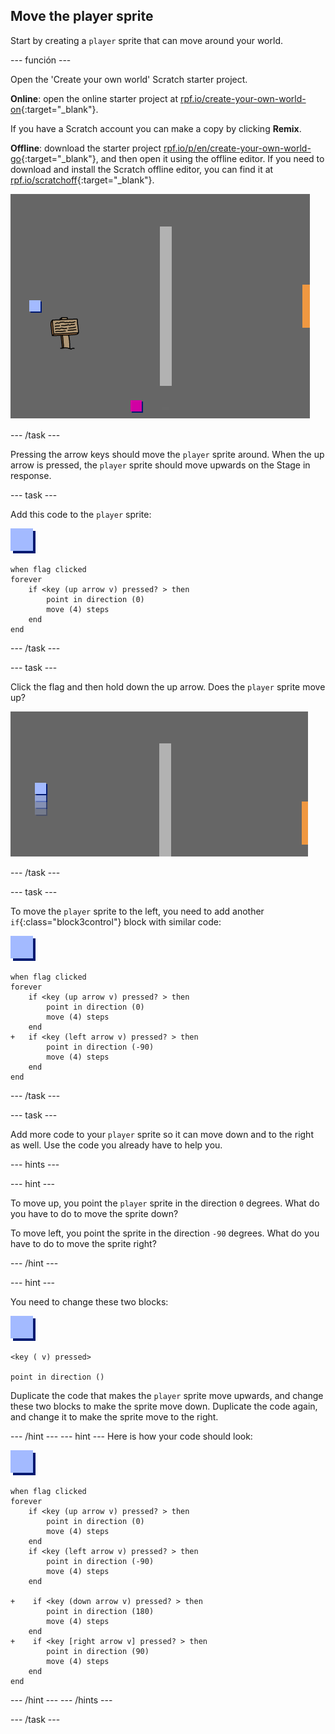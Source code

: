 ## Move the player sprite

Start by creating a `player` sprite that can move around your world.

\--- función \---

Open the 'Create your own world' Scratch starter project.

**Online**: open the online starter project at [rpf.io/create-your-own-world-on](http://rpf.io/create-your-own-world-on){:target="_blank"}.

If you have a Scratch account you can make a copy by clicking **Remix**.

**Offline**: download the starter project [rpf.io/p/en/create-your-own-world-go](http://rpf.io/p/en/create-your-own-world-go){:target="_blank"}, and then open it using the offline editor. If you need to download and install the Scratch offline editor, you can find it at [rpf.io/scratchoff](https://rpf.io/scratchoff){:target="_blank"}.

![screenshot](images/world-starter.png)

\--- /task \---

Pressing the arrow keys should move the `player` sprite around. When the up arrow is pressed, the `player` sprite should move upwards on the Stage in response.

\--- task \---

Add this code to the `player` sprite:

![player](images/player.png)

```blocks3
when flag clicked
forever
    if <key (up arrow v) pressed? > then
        point in direction (0)
        move (4) steps
    end
end
```

\--- /task \---

\--- task \---

Click the flag and then hold down the up arrow. Does the `player` sprite move up?

![screenshot](images/world-up.png)

\--- /task \---

\--- task \---

To move the `player` sprite to the left, you need to add another `if`{:class="block3control"} block with similar code:

![player](images/player.png)

```blocks3
when flag clicked
forever
    if <key (up arrow v) pressed? > then
        point in direction (0)
        move (4) steps
    end
+   if <key (left arrow v) pressed? > then
        point in direction (-90)
        move (4) steps
    end
end
```

\--- /task \---

\--- task \---

Add more code to your `player` sprite so it can move down and to the right as well. Use the code you already have to help you.

\--- hints \---

\--- hint \---

To move up, you point the `player` sprite in the direction `0` degrees. What do you have to do to move the sprite down?

To move left, you point the sprite in the direction `-90` degrees. What do you have to do to move the sprite right?

\--- /hint \---

\--- hint \---

You need to change these two blocks:

![player](images/player.png)

```blocks3
<key ( v) pressed>

point in direction ()
```

Duplicate the code that makes the `player` sprite move upwards, and change these two blocks to make the sprite move down. Duplicate the code again, and change it to make the sprite move to the right.

\--- /hint \--- \--- hint \--- Here is how your code should look:

![player](images/player.png)

```blocks3
when flag clicked
forever
    if <key (up arrow v) pressed? > then
        point in direction (0)
        move (4) steps
    end
    if <key (left arrow v) pressed? > then
        point in direction (-90)
        move (4) steps
    end

+    if <key (down arrow v) pressed? > then
        point in direction (180)
        move (4) steps
    end
+    if <key [right arrow v] pressed? > then
        point in direction (90)
        move (4) steps
    end
end
```

\--- /hint \--- \--- /hints \---

\--- /task \---
